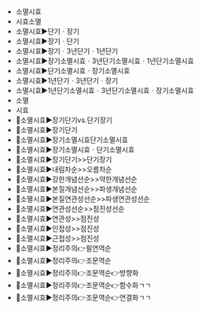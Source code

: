 - 소멸시효
- 시효소멸
- 소멸시효▶️단기ㆍ장기
- 소멸시효▶️장기ㆍ단기
- 소멸시효▶️장기ㆍ3년단기ㆍ1년단기
- 소멸시효▶️장기소멸시효ㆍ3년단기소멸시효ㆍ1년단기소멸시효
- 소멸시효▶️단기소멸시효ㆍ장기소멸시효
- 소멸시효▶️1년단기ㆍ3년단기ㆍ장기
- 소멸시효▶️1년단기소멸시효ㆍ3년단기소멸시효ㆍ장기소멸시효
- 소멸
- 시효
- 📌소멸시효▶️장기단기vs.단기장기
- 📌소멸시효▶️장기단기
- 📌소멸시효▶️장기소멸시효단기소멸시효
- 📌소멸시효▶️장기소멸시효ㆍ단기소멸시효
- 📌소멸시효▶️장기단기>>단기장기
- 📌소멸시효▶️내림차순>>오름차순
- 📌소멸시효▶️강한개념선순>>약한개념선순
- 📌소멸시효▶️본질개념선순>>파생개념선순
- 📌소멸시효▶️본질연관성선순>>파생연관성선순
- 📌소멸시효▶️연관성선순>>점진성선순
- 📌소멸시효▶️연관성>>점진성
- 📌소멸시효▶️인접성>>점진성
- 📌소멸시효▶️근접성>>점진성
- 📌소멸시효▶️정리주의👉필연역순
- 📌소멸시효▶️정리주의👉조문역순
- 📌소멸시효▶️정리주의👉조문역순👉방향화
- 📌소멸시효▶️정리주의👉조문역순👉함수화ㄱㄱ
- 📌소멸시효▶️정리주의👉조문역순👉연결화ㄱㄱ